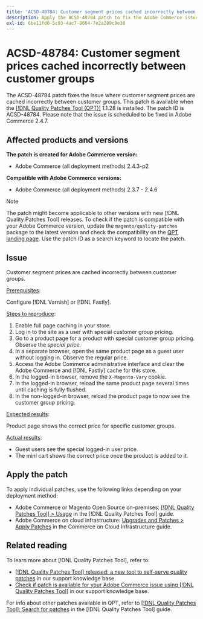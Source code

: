 ```yaml
---
title: 'ACSD-48784: Customer segment prices cached incorrectly between customer groups'
description: Apply the ACSD-48784 patch to fix the Adobe Commerce issue where customer segment prices are cached incorrectly between customer groups.
exl-id: 6be11fd0-5c93-4ac7-8664-7e2a289c9e38
---
```

# ACSD-48784: Customer segment prices cached incorrectly between customer groups

The ACSD-48784 patch fixes the issue where customer segment prices are cached incorrectly between customer groups. This patch is available when the [[!DNL Quality Patches Tool (QPT)]](/help/announcements/adobe-commerce-announcements/magento-quality-patches-released-new-tool-to-self-serve-quality-patches.md) 1.1.28 is installed. The patch ID is ACSD-48784. Please note that the issue is scheduled to be fixed in Adobe Commerce 2.4.7.

## Affected products and versions

**The patch is created for Adobe Commerce version:**

* Adobe Commerce (all deployment methods) 2.4.3-p2

**Compatible with Adobe Commerce versions:**

* Adobe Commerce (all deployment methods) 2.3.7 - 2.4.6

>[!NOTE]
>
>The patch might become applicable to other versions with new [!DNL Quality Patches Tool] releases. To check if the patch is compatible with your Adobe Commerce version, update the `magento/quality-patches` package to the latest version and check the compatibility on the [QPT landing page](https://experienceleague.adobe.com/tools/commerce-quality-patches/index.html). Use the patch ID as a search keyword to locate the patch.

## Issue

Customer segment prices are cached incorrectly between customer groups. 

<u>Prerequisites</u>:

Configure [!DNL Varnish] or [!DNL Fastly]. 

<u>Steps to reproduce</u>:

1. Enable full page caching in your store.
1. Log in to the site as a user with special customer group pricing.
1. Go to a product page for a product with special customer group pricing. Observe the *special price*.
1. In a separate browser, open the same product page as a guest user without logging in. Observe the regular price.
1. Access the Adobe Commerce administrative interface and clear the Adobe Commerce and [!DNL Fastly] cache for this store.
1. In the logged-in browser, remove the `X-Magento-Vary` cookie.
1. In the logged-in browser, reload the same product page several times until caching is fully flushed.
1. In the non-logged-in browser, reload the product page to now see the customer group pricing.

<u>Expected results</u>:

Product page shows the correct price for specific customer groups.

<u>Actual results</u>:

* Guest users see the special logged-in user price.
* The mini cart shows the correct price once the product is added to it.

## Apply the patch

To apply individual patches, use the following links depending on your deployment method:

* Adobe Commerce or Magento Open Source on-premises: [[!DNL Quality Patches Tool] > Usage](https://experienceleague.adobe.com/docs/commerce-operations/tools/quality-patches-tool/usage.html) in the [!DNL Quality Patches Tool] guide.
* Adobe Commerce on cloud infrastructure: [Upgrades and Patches > Apply Patches](https://experienceleague.adobe.com/docs/commerce-cloud-service/user-guide/develop/upgrade/apply-patches.html) in the Commerce on Cloud Infrastructure guide.

## Related reading

To learn more about [!DNL Quality Patches Tool], refer to:

* [[!DNL Quality Patches Tool] released: a new tool to self-serve quality patches](/help/announcements/adobe-commerce-announcements/magento-quality-patches-released-new-tool-to-self-serve-quality-patches.md) in our support knowledge base.
* [Check if patch is available for your Adobe Commerce issue using [!DNL Quality Patches Tool]](/help/support-tools/patches-available-in-qpt-tool/check-patch-for-magento-issue-with-magento-quality-patches.md) in our support knowledge base.

For info about other patches available in QPT, refer to [[!DNL Quality Patches Tool]: Search for patches](https://experienceleague.adobe.com/tools/commerce-quality-patches/index.html) in the [!DNL Quality Patches Tool] guide.
